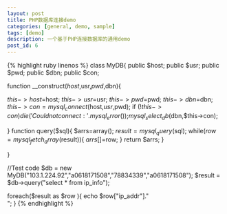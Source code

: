 ```yaml
---
layout: post
title: PHP数据库连接demo
categories: [general, demo, sample]
tags: [demo]
description: 一个基于PHP连接数据库的通用demo
post_id: 6
---
```

{% highlight ruby linenos %}
class MyDB{
 public $host;
 public $usr;
 public $pwd;
 public $dbn;
 public $con;

 function __construct($host,$usr,$pwd,$dbn){
 
  $this->host=$host;
  $this->usr=$usr;
  $this->pwd=$pwd;
  $this->dbn=$dbn;
  $this->con = mysql_connect($host,$usr,$pwd);
  if (!$this->con){
   die('Could not connect: ' . mysql_error());
  }
  mysql_select_db($dbn,$this->con);
 
 }
 function query($sql){
  $arrs=array();
  $result=mysql_query($sql);
  while($row = mysql_fetch_array($result)){
   $arrs[]=$row;
  }
  return $arrs;
 }
 
}

//Test code
$db = new MyDB("103.1.224.92","a0618171508","78834339","a0618171508");
$result = $db->query("select * from ip_info");

foreach($result as $row ){
 echo $row["ip_addr"]."<br>";
}
{% endhighlight %}